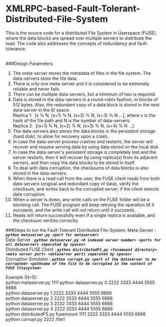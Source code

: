 # XMLRPC-based-Fault-Tolerant-Distributed-File-System
This is the source code for a distributed File System in Userspace (FUSE), where the data blocks are spread over multiple servers to distribute the load. The code also addresses the concepts of redundancy and fault-tolerance. <br /><br />

###Design Parameters
1. The meta-server stores the metadata of files in the file system. The data-servers store the file data. 
2. There is only one meta-server and it is considered to be extremely reliable and never fails.
3. There can be multiple data-servers, but a minimum of two is required. 
4. Data is stored in the data-servers in a round-robin fashion, in blocks of 512 bytes. Also, the redundant copy of a data block is stored in the next data-server in the ID space.<br />
  Replica 1:&nbsp;&nbsp;[x % N, (x+1) % N, (x+2) % N, (x+3) % N ...], where x is the hash of the file path and N is the number of data-servers.<br />
  Replica 2:&nbsp;&nbsp;[(x+1) % N, (x+2) % N, (x+3) % N, (x+4) % N ...].<br />
5. The data-servers also stores the data blocks in the persistent storage (hard disk), to allow for recovery upon a crash. 
6. In case the data-server process crashes and restarts, the server will recover and resume serving data by using data stored on the local disk.
7. In case the data-server's persistent storage is completely lost and the server restarts, then it will recover by using replica(s) from its adjacent servers, and then copy the data blocks to be stored in itself.
8. To deal with data corruption, the checksums of data blocks is also stored in the data-servers. 
9. When there is a read call from the user, the FUSE client reads from both data-servers (original and redundant copy of data), verify the checksum, and writes back to the corrupted server, if the client detects data corruption.
10. When a server is down, any write calls on the FUSE folder will be a blocking call. The FUSE program will keep retrying the operation till it succeeds, and the write call will not return until it succeeds.
11. Reads will return successfully even if a single replica is available, and the checksum verifies correctly.<br />

###Steps to tun the Fault-Tolerant Distributed File-System:
Meta-Server : ***`python metaserver.py <port for metaserver>`***<br />
Data-Server : ***`python dataserver.py <0 indexed server number> <ports for all dataservers separated by spaces>`***<br />
Distributed FUSE Client : ***`python distributedFS.py <fusemount directory> <meta server port> <dataserver ports seperated by spaces>`***<br />
Corruption Simulator : ***`python corrupt.py <port of the dataserver to be corrupted> <pathname of the file to be corrupted in the context of FUSE filesystem>`***<br />

Example (N=5):<br />
python metaserver.py 1111
python dataserver.py 0 2222 3333 4444 5555 6666<br />
python dataserver.py 1 2222 3333 4444 5555 6666<br />
python dataserver.py 2 2222 3333 4444 5555 6666<br />
python dataserver.py 3 2222 3333 4444 5555 6666<br />
python dataserver.py 4 2222 3333 4444 5555 6666<br />
python distributedFS.py fusemount 1111 2222 3333 4444 5555 6666<br />
python corrupt.py 2222 /file1
